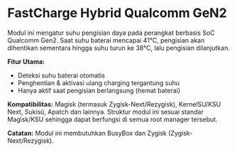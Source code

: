 # FastCharge Hybrid Qualcomm GeN2

Modul ini mengatur suhu pengisian daya pada perangkat berbasis SoC Qualcomm Gen2. Saat suhu baterai mencapai 41°C, pengisian akan dihentikan sementara hingga suhu turun ke 38°C, lalu pengisian dilanjutkan.

**Fitur Utama:**
- Deteksi suhu baterai otomatis
- Penghentian & aktivasi ulang charging tergantung suhu
- Hanya aktif saat pengisian berlangsung (hemat baterai)

**Kompatibilitas:** Magisk (termasuk Zygisk-Next/Rezygisk), KernelSU/KSU Next, Sukisú, Apatch dan lainnya. Struktur modul ini sesuai standar Magisk/KSU sehingga dapat berfungsi di semua root manager tersebut.

**Catatan:** Modul ini membutuhkan BusyBox dan Zygisk (Zygisk-Next/Rezygisk).
